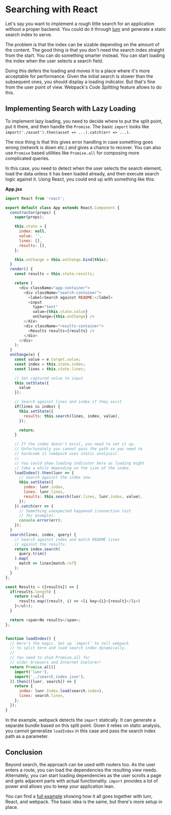 # Searching with React

Let's say you want to implement a rough little search for an application without a proper backend. You could do it through [lunr](http://lunrjs.com/) and generate a static search index to serve.

The problem is that the index can be sizable depending on the amount of the content. The good thing is that you don't need the search index straight from the start. You can do something smarter instead. You can start loading the index when the user selects a search field.

Doing this defers the loading and moves it to a place where it's more acceptable for performance. Given the initial search is slower than the subsequent ones, you should display a loading indicator. But that's fine from the user point of view. Webpack's *Code Splitting* feature allows to do this.

## Implementing Search with Lazy Loading

To implement lazy loading, you need to decide where to put the split point, put it there, and then handle the `Promise`. The basic `import` looks like `import('./asset').then(asset => ...).catch(err => ...)`.

The nice thing is that this gives error handling in case something goes wrong (network is down etc.) and gives a chance to recover. You can also use `Promise` based utilities like `Promise.all` for composing more complicated queries.

In this case, you need to detect when the user selects the search element, load the data unless it has been loaded already, and then execute search logic against it. Using React, you could end up with something like this:

**App.jsx**

```javascript
import React from 'react';

export default class App extends React.Component {
  constructor(props) {
    super(props);

    this.state = {
      index: null,
      value: '',
      lines: [],
      results: [],
    };

    this.onChange = this.onChange.bind(this);
  }
  render() {
    const results = this.state.results;

    return (
      <div className="app-container">
        <div className="search-container">
          <label>Search against README:</label>
          <input
            type="text"
            value={this.state.value}
            onChange={this.onChange} />
        </div>
        <div className="results-container">
          <Results results={results} />
        </div>
      </div>
    );
  }
  onChange(e) {
    const value = e.target.value;
    const index = this.state.index;
    const lines = this.state.lines;

    // Set captured value to input
    this.setState({
      value
    });

    // Search against lines and index if they exist
    if(lines && index) {
      this.setState({
        results: this.search(lines, index, value),
      });

      return;
    }

    // If the index doesn't exist, you need to set it up.
    // Unfortunately you cannot pass the path so you need to
    // hardcode it (webpack uses static analysis).
    //
    // You could show loading indicator here as loading might
    // take a while depending on the size of the index.
    loadIndex().then(lunr => {
      // Search against the index now.
      this.setState({
        index: lunr.index,
        lines: lunr.lines,
        results: this.search(lunr.lines, lunr.index, value),
      });
    }).catch(err => {
      // Something unexpected happened (connection lost
      // for example).
      console.error(err);
    });
  }
  search(lines, index, query) {
    // Search against index and match README lines
    // against the results.
    return index.search(
      query.trim()
    ).map(
      match => lines[match.ref]
    );
  }
};

const Results = ({results}) => {
  if(results.length) {
    return (<ul>{
      results.map((result, i) => <li key={i}>{result}</li>)
    }</ul>);
  }

  return <span>No results</span>;
};


function loadIndex() {
  // Here's the magic. Set up `import` to tell webpack
  // to split here and load search index dynamically.
  //
  // You need to shim Promise.all for
  // older browsers and Internet Explorer!
  return Promise.all([
    import('lunr'),
    import('../search_index.json'),
  ]).then(([lunr, search]) => {
    return {
      index: lunr.Index.load(search.index),
      lines: search.lines,
    };
  });
}
```

In the example, webpack detects the `import` statically. It can generate a separate bundle based on this split point. Given it relies on static analysis, you cannot generalize `loadIndex` in this case and pass the search index path as a parameter.

## Conclusion

Beyond search, the approach can be used with routers too. As the user enters a route, you can load the dependencies the resulting view needs. Alternately, you can start loading dependencies as the user scrolls a page and gets adjacent parts with actual functionality. `import` provides a lot of power and allows you to keep your application lean.

You can find a [full example](https://github.com/survivejs-demos/lunr-demo) showing how it all goes together with lunr, React, and webpack. The basic idea is the same, but there's more setup in place.

